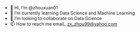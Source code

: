 - 👋 Hi, I’m @zhouxuan01
- 🌱 I’m currently learning Data Science and Machine Learning
- 💞️ I’m looking to collaborate on Data Science
- 📫 How to reach me email_ zx_zhou99@yahoo.com

<!---
zhouxuan01/zhouxuan01 is a ✨ special ✨ repository because its `README.md` (this file) appears on your GitHub profile.
You can click the Preview link to take a look at your changes.
--->
